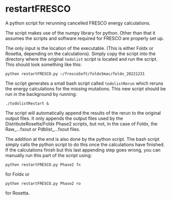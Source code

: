 # restartFRESCO
A python script for rerunning cancelled FRESCO energy calculations. 

The script makes use of the numpy library for python.
Other than that it assumes the scripts and software required for FRESCO are properly set up. 

The only input is the location of the executable. (This is either Foldx or Rosetta, depending on the calculations). 
Simply copy the script into the directory where the original `todolist` script is located and run the script. 
This should look something like this:

```
python restartFRESCO.py ~/frescoSoft/foldx5mac/foldx_20221231
```

The script generates a small bash script called `todolistRerun` which reruns the energy calculations for the missing mutations.
This new script should be run in the background by running:

```
./todolistRestart &
```

The script will automatically append the results of the rerun to the original output files.
It only appends the output files used by the DistributeRosetta/Foldx Phase2 scripts, but not, in the case of Foldx, the Raw_...fxout or Pdblist_...fxout files. 

The addition at the end is also done by the python script. The bash script simply calls the python script to do this once the calculations have finished. 
If the calculations finish but this last appending step goes wrong, you can manually run this part of the script using:
```
python restartFRESCO.py Phase2 fx
```
for Foldx or 
```
python restartFRESCO.py Phase2 ro
```
for Rosetta.
